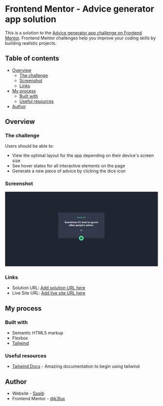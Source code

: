 # Frontend Mentor - Advice generator app solution

This is a solution to the [Advice generator app challenge on Frontend Mentor](https://www.frontendmentor.io/challenges/advice-generator-app-QdUG-13db). Frontend Mentor challenges help you improve your coding skills by building realistic projects.

## Table of contents

- [Overview](#overview)
  - [The challenge](#the-challenge)
  - [Screenshot](#screenshot)
  - [Links](#links)
- [My process](#my-process)
  - [Built with](#built-with)
  - [Useful resources](#useful-resources)
- [Author](#author)


## Overview

### The challenge

Users should be able to:

- View the optimal layout for the app depending on their device's screen size
- See hover states for all interactive elements on the page
- Generate a new piece of advice by clicking the dice icon

### Screenshot

![](./public/screenshot.png)

### Links

- Solution URL: [Add solution URL here](https://github.com/k3lux/AdviceGen-FrontendMentor)
- Live Site URL: [Add live site URL here](https://k3lux.github.io/AdviceGen-FrontendMentor/src)

## My process

### Built with

- Semantic HTML5 markup
- Flexbox
- [Tailwind](https://tailwindcss.com/)


### Useful resources

- [Tailwind Docs](https://tailwindcss.com/docs/) - Amazing documentation to begin using tailwind

## Author

- Website - [Saqib](https://www.your-site.com)
- Frontend Mentor - [@k3lux](https://www.frontendmentor.io/profile/k3lux)
